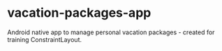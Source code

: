 # vacation-packages-app
Android native app to manage personal vacation packages - created for training ConstraintLayout.

